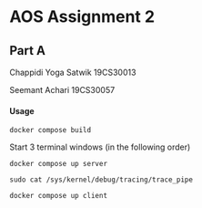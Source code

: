 # AOS Assignment 2

## Part A

Chappidi Yoga Satwik 19CS30013

Seemant Achari 19CS30057

#### Usage

```
docker compose build
```

Start 3 terminal windows (in the following order)

```
docker compose up server

sudo cat /sys/kernel/debug/tracing/trace_pipe

docker compose up client
```

